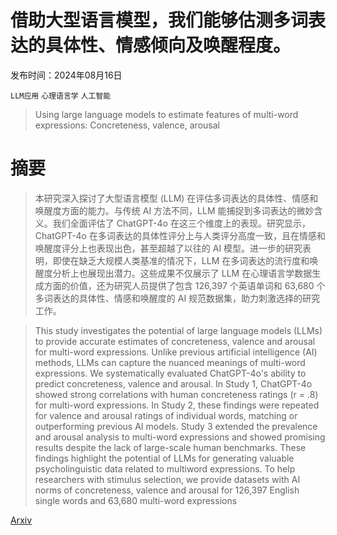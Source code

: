 # 借助大型语言模型，我们能够估测多词表达的具体性、情感倾向及唤醒程度。

发布时间：2024年08月16日

`LLM应用` `心理语言学` `人工智能`

> Using large language models to estimate features of multi-word expressions: Concreteness, valence, arousal

# 摘要

> 本研究深入探讨了大型语言模型 (LLM) 在评估多词表达的具体性、情感和唤醒度方面的能力。与传统 AI 方法不同，LLM 能捕捉到多词表达的微妙含义。我们全面评估了 ChatGPT-4o 在这三个维度上的表现。研究显示，ChatGPT-4o 在多词表达的具体性评分上与人类评分高度一致，且在情感和唤醒度评分上也表现出色，甚至超越了以往的 AI 模型。进一步的研究表明，即使在缺乏大规模人类基准的情况下，LLM 在多词表达的流行度和唤醒度分析上也展现出潜力。这些成果不仅展示了 LLM 在心理语言学数据生成方面的价值，还为研究人员提供了包含 126,397 个英语单词和 63,680 个多词表达的具体性、情感和唤醒度的 AI 规范数据集，助力刺激选择的研究工作。

> This study investigates the potential of large language models (LLMs) to provide accurate estimates of concreteness, valence and arousal for multi-word expressions. Unlike previous artificial intelligence (AI) methods, LLMs can capture the nuanced meanings of multi-word expressions. We systematically evaluated ChatGPT-4o's ability to predict concreteness, valence and arousal. In Study 1, ChatGPT-4o showed strong correlations with human concreteness ratings (r = .8) for multi-word expressions. In Study 2, these findings were repeated for valence and arousal ratings of individual words, matching or outperforming previous AI models. Study 3 extended the prevalence and arousal analysis to multi-word expressions and showed promising results despite the lack of large-scale human benchmarks. These findings highlight the potential of LLMs for generating valuable psycholinguistic data related to multiword expressions. To help researchers with stimulus selection, we provide datasets with AI norms of concreteness, valence and arousal for 126,397 English single words and 63,680 multi-word expressions

[Arxiv](https://arxiv.org/abs/2408.16012)